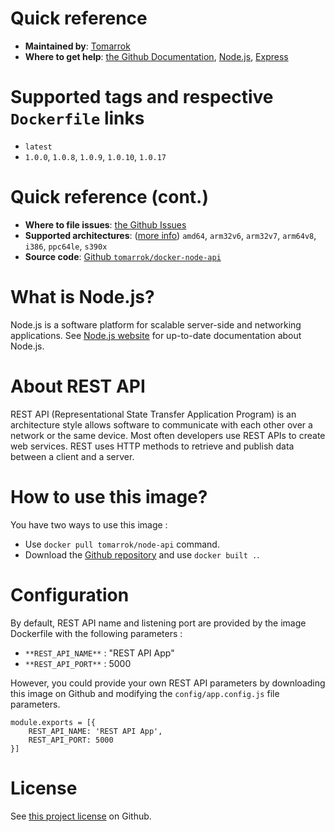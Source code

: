 # Quick reference
- **Maintained by**: [Tomarrok](https://github.com/tomarrok)
- **Where to get help**: [the Github Documentation](https://github.com/tomarrok/docker-node-api), [Node.js](https://nodejs.org/en/docs/), [Express](https://expressjs.com)

# Supported tags and respective `Dockerfile` links
- `latest`
- `1.0.0`, `1.0.8`, `1.0.9`, `1.0.10`, `1.0.17`

# Quick reference (cont.)
- **Where to file issues**: [the Github Issues](https://github.com/tomarrok/docker-node-api/issues)
- **Supported architectures**: ([more info](https://github.com/docker-library/official-images#architectures-other-than-amd64)) `amd64`, `arm32v6`, `arm32v7`, `arm64v8`, `i386`, `ppc64le`, `s390x`
- **Source code**: [Github `tomarrok/docker-node-api`](https://github.com/tomarrok/docker-node-api)

# What is Node.js?
Node.js is a software platform for scalable server-side and networking applications. See [Node.js website](https://nodejs.org/) for up-to-date documentation about Node.js.

# About REST API
REST API (Representational State Transfer Application Program) is an architecture style allows software to communicate with each other over a network or the same device. Most often developers use REST APIs to create web services. REST uses HTTP methods to retrieve and publish data between a client and a server.

# How to use this image?
You have two ways to use this image :
- Use `docker pull tomarrok/node-api` command.
- Download the [Github repository](https://github.com/tomarrok/docker-node-api) and use `docker built .`.

# Configuration
By default, REST API name and listening port are provided by the image Dockerfile with the following parameters :
- `**REST_API_NAME**` : "REST API App"
- `**REST_API_PORT**` : 5000

However, you could provide your own REST API parameters by downloading this image on Github and modifying the `config/app.config.js` file parameters.
```
module.exports = [{
    REST_API_NAME: 'REST API App',
    REST_API_PORT: 5000
}]
```

# License
See [this project license](https://github.com/tomarrok/docker-node-api/blob/master/LICENSE) on Github.
